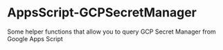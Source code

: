 # AppsScript-GCPSecretManager
Some helper functions that allow you to query GCP Secret Manager from Google Apps Script
